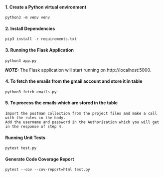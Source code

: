 #### 1. Create a Python virtual environment
```
python3 -m venv venv
```
#### 2. Install Dependencies
```
pip3 install -r requirements.txt
```
#### 3. Running the Flask Application
```
python3 app.py
```
**_NOTE:_** The Flask application will start running on http://localhost:5000.
#### 4. To fetch the emails from the gmail account and store it in table
```
python3 fetch_emails.py
```
#### 5. To process the emails which are stored in the table
```
Import the postman collection from the project files and make a call with the rules in the body.
Add the username and password in the Authorization which you will get in the response of step 4.
```
#### Running Unit Tests
```
pytest test.py
```
#### Generate Code Coverage Report
```
pytest --cov --cov-report=html test.py
```
